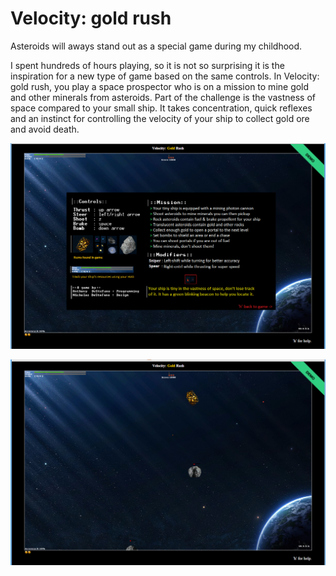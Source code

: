 # Velocity: gold rush

Asteroids will aways stand out as a special game during my childhood.

I spent hundreds of hours playing, so it is not so surprising it is the inspiration for a new type of game based on the same controls. In Velocity: gold rush, you play a space prospector who is on a mission to mine gold and other minerals from asteroids. Part of the challenge is the vastness of space compared to your small ship. It takes concentration, quick reflexes and an instinct for controlling the velocity of your ship to collect gold ore and avoid death.

![alt tag](https://github.com/adestefa/VelocityGoldRush/blob/master/help.png)

![alt tag](https://github.com/adestefa/VelocityGoldRush/blob/master/screenshot2.png)
